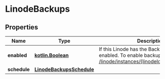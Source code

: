 
# LinodeBackups

## Properties
Name | Type | Description | Notes
------------ | ------------- | ------------- | -------------
**enabled** | [**kotlin.Boolean**](.md) | If this Linode has the Backup service enabled. To enable backups, see [POST /linode/instances/{linodeId}/backups/enable](/#operation/enableBackups).  |  [optional]
**schedule** | [**LinodeBackupsSchedule**](LinodeBackupsSchedule.md) |  |  [optional]




